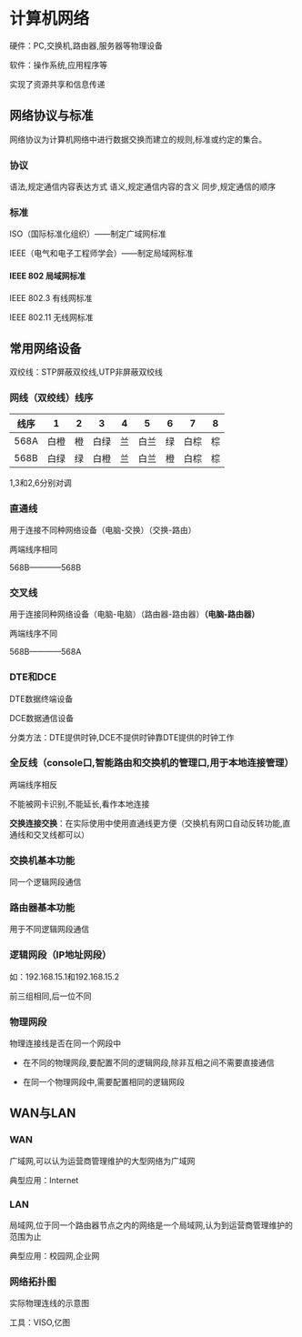 # 计算机网络

硬件：PC,交换机,路由器,服务器等物理设备

软件：操作系统,应用程序等

实现了资源共享和信息传递

## 网络协议与标准

网络协议为计算机网络中进行数据交换而建立的规则,标准或约定的集合。

### 协议

语法,规定通信内容表达方式
语义,规定通信内容的含义
同步,规定通信的顺序

### 标准

ISO（国际标准化组织）——制定广域网标准

IEEE（电气和电子工程师学会）——制定局域网标准

#### IEEE 802 局域网标准

IEEE 802.3 有线网标准

IEEE 802.11 无线网标准

## 常用网络设备

双绞线：STP屏蔽双绞线,UTP非屏蔽双绞线

### 网线（双绞线）线序

| 线序 | 1    | 2    | 3    | 4    | 5    | 6    | 7    | 8    |
| ---- | ---- | ---- | ---- | ---- | ---- | ---- | ---- | ---- |
| 568A | 白橙 | 橙   | 白绿 | 兰   | 白兰 | 绿   | 白棕 | 棕   |
| 568B | 白绿 | 绿   | 白橙 | 兰   | 白兰 | 橙   | 白棕 | 棕   |

1,3和2,6分别对调

### 直通线

用于连接不同种网络设备（电脑-交换）（交换-路由）

两端线序相同

568B————568B

### 交叉线

用于连接同种网络设备（电脑-电脑）（路由器-路由器）**（电脑-路由器）**

两端线序不同

568B————568A

### DTE和DCE

DTE数据终端设备

DCE数据通信设备

分类方法：DTE提供时钟,DCE不提供时钟靠DTE提供的时钟工作

### 全反线（console口,智能路由和交换机的管理口,用于本地连接管理）

两端线序相反

不能被网卡识别,不能延长,看作本地连接

**交换连接交换**：在实际使用中使用直通线更方便（交换机有网口自动反转功能,直通线和交叉线都可以）

### 交换机基本功能

同一个逻辑网段通信

### 路由器基本功能

用于不同逻辑网段通信

### 逻辑网段（IP地址网段）

如：192.168.15.1和192.168.15.2

前三组相同,后一位不同

### 物理网段

物理连接线是否在同一个网段中

* 在不同的物理网段,要配置不同的逻辑网段,除非互相之间不需要直接通信

* 在同一个物理网段中,需要配置相同的逻辑网段

## WAN与LAN

### WAN

广域网,可以认为运营商管理维护的大型网络为广域网

典型应用：Internet

### LAN

局域网,位于同一个路由器节点之内的网络是一个局域网,认为到运营商管理维护的范围为止

典型应用：校园网,企业网

### 网络拓扑图

实际物理连线的示意图

工具：VISO,亿图
